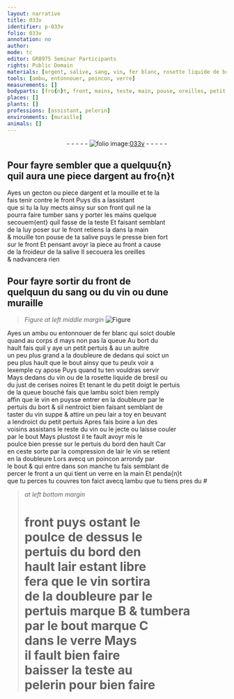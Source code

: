 ```yaml
---
layout: narrative
title: 033v
identifier: p-033v
folio: 033v
annotation: no
author:
mode: tc
editor: GR8975 Seminar Participants
rights: Public Domain
materials: [argent, salive, sang, vin, fer blanc, rosette liquide de bresil, just de cerises noires, air]
tools: [ambu, entonnouer, poincon, verre]
measurements: []
bodyparts: [fro{n}t, front, mains, teste, main, pouse, oreilles, petit doigt, poulce]
places: []
plants: []
professions: [assistant, pelerin]
environments: [muraille]
animals: []
---
```


<div class="folio" align="center">- - - - - <a href="http://gallica.bnf.fr/ark:/12148/btv1b10500001g/f72.image" target="_blank"><img src="https://cu-mkp.github.io/2017-workshop-edition/assets/photo-icon.png" alt="folio image: " style="display:inline-block; margin-bottom:-3px;"/>033v</a> - - - - - </div>  
  

## Pour fayre sembler <span class="del">que</span> a quelquu{n}<br/> quil aura une piece d<span class="m">argent</span> au <span class="bp">fro{n}t</span>

 
Ayes un gecton ou piece d<span class="m">argent</span> et la mouille et te la<br/> fais tenir contre le <span class="bp">front</span> Puys dis a l<span class="pro">assistant</span><br/> que si tu la luy mects ainsy sur son <span class="bp">front</span> quil ne la<br/> pourra faire tumber sans y porter les <span class="bp">mains</span> quelque<br/> secouem{ent} quil fasse de la <span class="bp">teste</span> Et faisant semblant<br/> de la luy poser sur le <span class="bp">front</span> retiens la dans la <span class="bp">main</span><br/> & mouille ton <span class="bp">pouse</span> de ta <span class="m">salive</span> puys le presse bien fort<br/> sur le <span class="bp">front</span> Et pensant avoyr la piece au <span class="bp">front</span> a cause<br/> de la froideur de la <span class="m">salive</span> Il secouera les <span class="bp">oreilles</span><br/> & nadvancera rien
 
 
  

## Pour fayre sortir du <span class="bp">front</span> de<br/> quelquun du <span class="m">sang</span> ou du <span class="m">vin</span> ou dune<br/> <span class="env">muraille</span>

 
> *Figure*
> *at left middle margin*
> <a href="https://drive.google.com/open?id=0B9-oNrvWdlO5MXk2RzNQdF9aeDg" target="_blank"><img src="https://cu-mkp.github.io/GR8975-edition/assets/photo-icon.png" alt="Figure" style="display:inline-block; margin-bottom:-3px;"/></a>
 
Ayes un <span class="tl">ambu</span> ou <span class="tl">entonnouer</span> de <span class="m">fer blanc</span> qui soict double<br/> quand au corps <span class="del">d</span> mays non pas la queue Au bort du<br/> hault fais quil y aye un petit pertuis & <span class="del">au</span> un aultre<br/> un peu plus grand a la doubleure de dedans qui soict un<br/> peu plus hault que le bout ainsy que tu peulx voir a<br/> lexemple cy apose Puys quand tu ten vouldras servir<br/> Mays dedans du <span class="m">vin</span> ou de la <span class="m">rosette liquide de bresil</span> ou<br/> du <span class="m">just de cerises noires</span> Et tenant <span class="del">le</span> du <span class="bp">petit doigt</span> le pertuis<br/> de la queue bouché fais que lambu soict bien remply<br/> affin que le <span class="m">vin</span> <span class="del">en</span> puysse entrer en la doubleure par le<br/> pertuis du bort & sil nentroict bien faisant semblant de<br/> taster du <span class="m">vin</span> suppe & attire un peu l<span class="m">air</span> a toy en beuvant<br/> a lendroict du petit pertuis Apres fais boire a lun des<br/> voisins assistans le reste du <span class="m">vin</span> ou le jecte ou laisse couler<br/> par le bout Mays plustost il te fault avoyr mis le<br/> <span class="bp">poulce</span> bien presse sur le pertuis du bord den hault Car<br/> en ceste sorte par la compression de l<span class="m">air</span> le <span class="m">vin</span> se retient<br/> en la doubleure Lors avecq un <span class="tl">poincon</span> arrondy par<br/> le bout & qui entre dans son manche tu fais semblant de<br/> percer le <span class="bp">front</span> a un qui tient un <span class="tl">verre</span> en la <span class="bp">main</span> Et penda{n}t<br/> que tu perces tu couvres ton faict avecq l<span class="tl">ambu</span> que tu tiens pres du #
 
> *at left bottom margin*
> 
> 
>   # <span class="bp">front</span> puys ostant le<br/> <span class="bp">poulce</span> de dessus le<br/> pertuis du bord den<br/> hault l<span class="m">air</span> estant libre<br/> fera que le <span class="m">vin</span> sortira<br/> de la doubleure par le<br/> pertuis marque B & tumbera<br/> par le bout marque C<br/> dans le <span class="tl">verre</span> Mays<br/> il fault bien faire<br/> baisser la <span class="bp">teste</span> au<br/> <span class="pro">pelerin</span> pour bien faire
 
